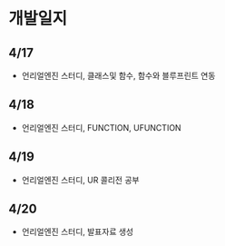 # 개발일지
## 4/17
- 언리얼엔진 스터디, 클래스및 함수, 함수와 블루프린트 연동
## 4/18
- 언리얼엔진 스터디, FUNCTION, UFUNCTION
## 4/19
- 언리얼엔진 스터디, UR 콜리전 공부
## 4/20
- 언리얼엔진 스터디, 발표자료 생성
